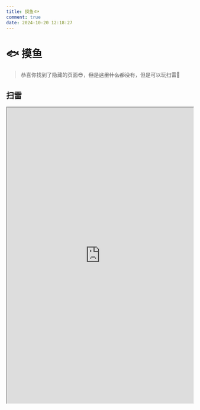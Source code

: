 ```yaml
---
title: 摸鱼🐟
comment: true
date: 2024-10-20 12:18:27
---
```


# 🐟 摸鱼

> 恭喜你找到了隐藏的页面😎，~~但是这里什么都没有~~，但是可以玩扫雷🤭

## 扫雷

<iframe src="https://www.minesweeper.cn/" align="center" width="100%" height="800px">
</iframe>
